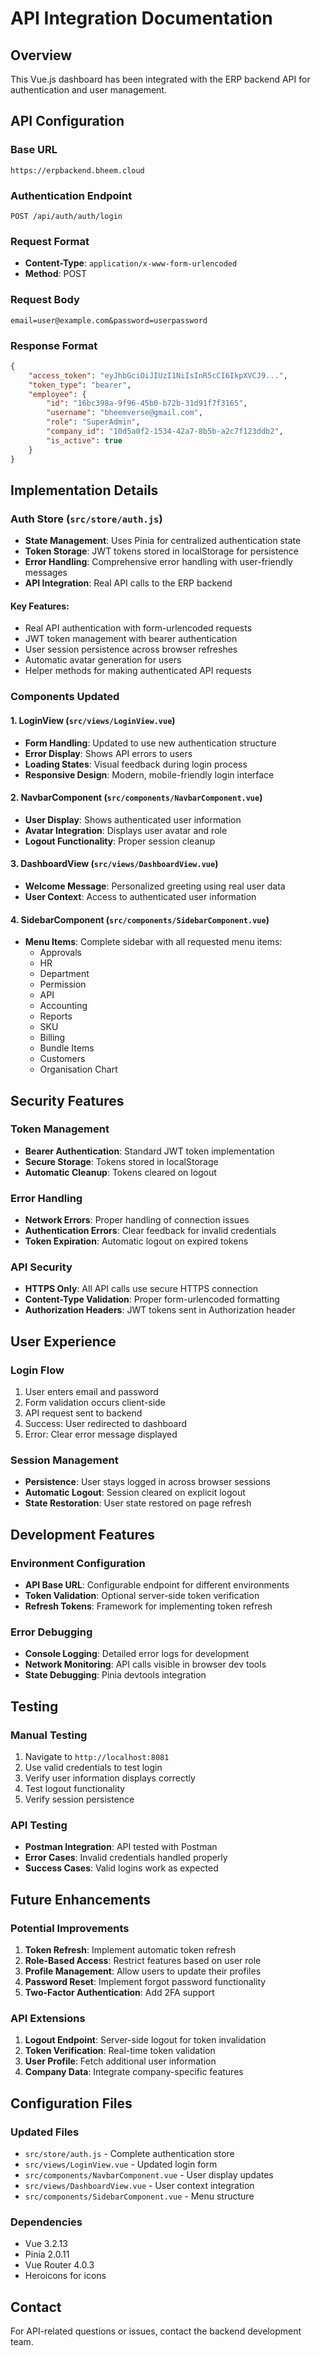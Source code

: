 # API Integration Documentation

## Overview
This Vue.js dashboard has been integrated with the ERP backend API for authentication and user management.

## API Configuration

### Base URL
```
https://erpbackend.bheem.cloud
```

### Authentication Endpoint
```
POST /api/auth/auth/login
```

### Request Format
- **Content-Type**: `application/x-www-form-urlencoded`
- **Method**: POST

### Request Body
```
email=user@example.com&password=userpassword
```

### Response Format
```json
{
    "access_token": "eyJhbGciOiJIUzI1NiIsInR5cCI6IkpXVCJ9...",
    "token_type": "bearer",
    "employee": {
        "id": "16bc398a-9f96-45b0-b72b-31d91f7f3165",
        "username": "bheemverse@gmail.com",
        "role": "SuperAdmin",
        "company_id": "10d5a0f2-1534-42a7-8b5b-a2c7f123ddb2",
        "is_active": true
    }
}
```

## Implementation Details

### Auth Store (`src/store/auth.js`)
- **State Management**: Uses Pinia for centralized authentication state
- **Token Storage**: JWT tokens stored in localStorage for persistence
- **Error Handling**: Comprehensive error handling with user-friendly messages
- **API Integration**: Real API calls to the ERP backend

#### Key Features:
- Real API authentication with form-urlencoded requests
- JWT token management with bearer authentication
- User session persistence across browser refreshes
- Automatic avatar generation for users
- Helper methods for making authenticated API requests

### Components Updated

#### 1. LoginView (`src/views/LoginView.vue`)
- **Form Handling**: Updated to use new authentication structure
- **Error Display**: Shows API errors to users
- **Loading States**: Visual feedback during login process
- **Responsive Design**: Modern, mobile-friendly login interface

#### 2. NavbarComponent (`src/components/NavbarComponent.vue`)
- **User Display**: Shows authenticated user information
- **Avatar Integration**: Displays user avatar and role
- **Logout Functionality**: Proper session cleanup

#### 3. DashboardView (`src/views/DashboardView.vue`)
- **Welcome Message**: Personalized greeting using real user data
- **User Context**: Access to authenticated user information

#### 4. SidebarComponent (`src/components/SidebarComponent.vue`)
- **Menu Items**: Complete sidebar with all requested menu items:
  - Approvals
  - HR
  - Department
  - Permission
  - API
  - Accounting
  - Reports
  - SKU
  - Billing
  - Bundle Items
  - Customers
  - Organisation Chart

## Security Features

### Token Management
- **Bearer Authentication**: Standard JWT token implementation
- **Secure Storage**: Tokens stored in localStorage
- **Automatic Cleanup**: Tokens cleared on logout

### Error Handling
- **Network Errors**: Proper handling of connection issues
- **Authentication Errors**: Clear feedback for invalid credentials
- **Token Expiration**: Automatic logout on expired tokens

### API Security
- **HTTPS Only**: All API calls use secure HTTPS connection
- **Content-Type Validation**: Proper form-urlencoded formatting
- **Authorization Headers**: JWT tokens sent in Authorization header

## User Experience

### Login Flow
1. User enters email and password
2. Form validation occurs client-side
3. API request sent to backend
4. Success: User redirected to dashboard
5. Error: Clear error message displayed

### Session Management
- **Persistence**: User stays logged in across browser sessions
- **Automatic Logout**: Session cleared on explicit logout
- **State Restoration**: User state restored on page refresh

## Development Features

### Environment Configuration
- **API Base URL**: Configurable endpoint for different environments
- **Token Validation**: Optional server-side token verification
- **Refresh Tokens**: Framework for implementing token refresh

### Error Debugging
- **Console Logging**: Detailed error logs for development
- **Network Monitoring**: API calls visible in browser dev tools
- **State Debugging**: Pinia devtools integration

## Testing

### Manual Testing
1. Navigate to `http://localhost:8081`
2. Use valid credentials to test login
3. Verify user information displays correctly
4. Test logout functionality
5. Verify session persistence

### API Testing
- **Postman Integration**: API tested with Postman
- **Error Cases**: Invalid credentials handled properly
- **Success Cases**: Valid logins work as expected

## Future Enhancements

### Potential Improvements
1. **Token Refresh**: Implement automatic token refresh
2. **Role-Based Access**: Restrict features based on user role
3. **Profile Management**: Allow users to update their profiles
4. **Password Reset**: Implement forgot password functionality
5. **Two-Factor Authentication**: Add 2FA support

### API Extensions
1. **Logout Endpoint**: Server-side logout for token invalidation
2. **Token Verification**: Real-time token validation
3. **User Profile**: Fetch additional user information
4. **Company Data**: Integrate company-specific features

## Configuration Files

### Updated Files
- `src/store/auth.js` - Complete authentication store
- `src/views/LoginView.vue` - Updated login form
- `src/components/NavbarComponent.vue` - User display updates
- `src/views/DashboardView.vue` - User context integration
- `src/components/SidebarComponent.vue` - Menu structure

### Dependencies
- Vue 3.2.13
- Pinia 2.0.11
- Vue Router 4.0.3
- Heroicons for icons

## Contact
For API-related questions or issues, contact the backend development team.
